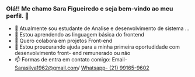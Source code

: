 ### Olá!! Me chamo Sara Figueiredo e seja bem-vindo ao meu perfil. 👋




- 🔭 Atualmente sou estudante de Analise e desenvolvimento de sistema ...
- 🌱 Estou aprendendo as linguagem básica do frontend 
- 👯 Quero colabora em projetos Front-end
- 🤔 Estou proucurando ajuda para a minha primeira oportudidade com desenvolvimento front- end remunerado ou não
- 📫 Formas de entra em contato comigo: Email- Sarasilva1962@gmail.com/ <a href="https://api.whatsapp.com/send?phone=5521991659602&text=Ol%C3%A1%2C%20vim%20atrav%C3%A9s%20do%20github."> Whatsapp- (21) 99165-9602</a>


